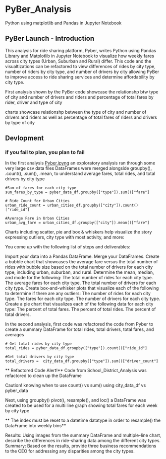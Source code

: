 # PyBer_Analysis
Python using matplotlib and Pandas in Jupyter Notebook
## PyBer Launch - Introduction
This analysis for ride sharing platform, Pyber, writes Python using Pandas Library and Matplotlib in Jupyter Notebook to visualize how weekly fares across city types (Urban, Suburban and Rural) differ. This code and the visualtizations can be refactored to view differences of rides by city type, number of riders by city type, and number of drivers by city allowing PyBer to improve access to ride sharing services and determine affordability by city type.

First analysis shown by the PyBer code showcase the relationshp btw type of city and number of drivers and riders and percentage of total fares by rider, driver and type of city

charts showcase relationshp between the type of city and number of drivers and riders as well as percentage of total fares of riders and drivers by type of city
## Devlopment
### if you fail to plan, you plan to fail
In the first analysis [Pyber.ipyng](http://localhost:8888/notebooks/PyBer_Analysis/Pyber.ipynb) an exploratory analysis ran through some very large csv data files
DataFrames were merged alongside groupby(), .count(), .sum(), .mean, to understand average fares, total rides, and total drivers by city type

```
#Sum of fares for each city type
sum_fares_by_type = pyber_data_df.groupby(["type"]).sum()["fare"]

# Ride Count for Urban Cities
urban_ride_count = urban_cities_df.groupby(["city"]).count()["ride_id"]

#Average Fare in Urban Cities
urban_avg_fare = urban_cities_df.groupby(["city"]).mean()["fare"]

```


Charts including scatter, pie and box & whiskers help visualize the story expressing outliers, city type with most activity, and more:


You come up with the following list of steps and deliverables:

Import your data into a Pandas DataFrame.
Merge your DataFrames.
Create a bubble chart that showcases the average fare versus the total number of rides with bubble size based on the total number of drivers for each city type, including urban, suburban, and rural.
Determine the mean, median, and mode for the following:
The total number of rides for each city type.
The average fares for each city type.
The total number of drivers for each city type.
Create box-and-whisker plots that visualize each of the following to determine if there are any outliers:
The number of rides for each city type.
The fares for each city type.
The number of drivers for each city type.
Create a pie chart that visualizes each of the following data for each city type:
The percent of total fares.
The percent of total rides.
The percent of total drivers.

In the second analysis, first code was refactored the code from Pyber to create a summary DataFrame for total rides, total drivers, total fares, and averages

```
# Get total rides by city type
total_rides = pyber_data_df.groupby(["type"]).count()["ride_id"]

#Get total drivers by city type
total_drivers =  city_data_df.groupby(["type"]).sum()["driver_count"]

```

** Refactored Code Alert!** Code from School_District_Analysis was refactored to clean up the DataFrame

Caution! knowing when to use count() vs sum()
using city_data_df vs pyber_data

Next, using groupby() pivot(), resample(), and loc() a  DataFrame was created to be used for a multi line graph showing total fares for each week by city type

** The index must be reset to a datetime datatype in order to resample() the DataFrame into weekly bins**

Results: Using images from the summary DataFrame and multiple-line chart, describe the differences in ride-sharing data among the different city types.
Summary: Based on the results, provide three business recommendations to the CEO for addressing any disparities among the city types.
